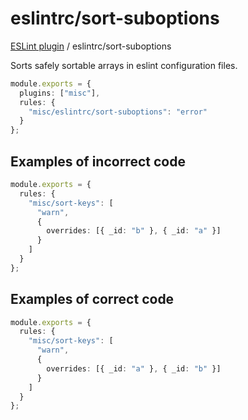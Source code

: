 # eslintrc/sort-suboptions

[ESLint plugin](https://iliubinskii.github.io/eslint-plugin-misc/) / eslintrc/sort-suboptions

Sorts safely sortable arrays in eslint configuration files.

```ts
module.exports = {
  plugins: ["misc"],
  rules: {
    "misc/eslintrc/sort-suboptions": "error"
  }
};
```

## Examples of incorrect code

```ts
module.exports = {
  rules: {
    "misc/sort-keys": [
      "warn",
      {
        overrides: [{ _id: "b" }, { _id: "a" }]
      }
    ]
  }
};
```

## Examples of correct code

```ts
module.exports = {
  rules: {
    "misc/sort-keys": [
      "warn",
      {
        overrides: [{ _id: "a" }, { _id: "b" }]
      }
    ]
  }
};
```